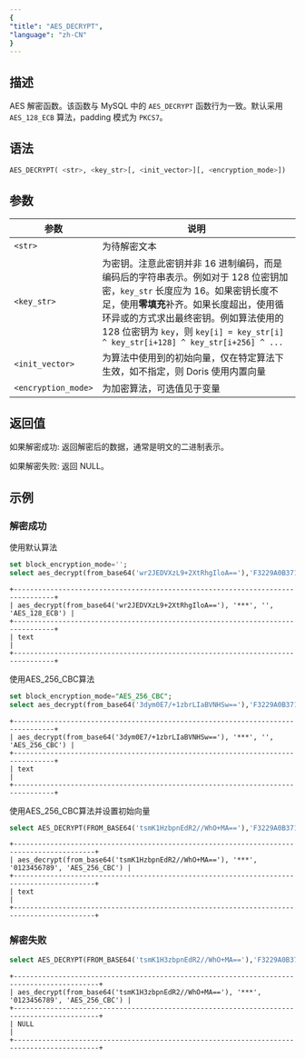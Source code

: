 ```yaml
---
{
"title": "AES_DECRYPT",
"language": "zh-CN"
}
---
```


<!-- 
Licensed to the Apache Software Foundation (ASF) under one
or more contributor license agreements.  See the NOTICE file
distributed with this work for additional information
regarding copyright ownership.  The ASF licenses this file
to you under the Apache License, Version 2.0 (the
"License"); you may not use this file except in compliance
with the License.  You may obtain a copy of the License at
  http://www.apache.org/licenses/LICENSE-2.0
Unless required by applicable law or agreed to in writing,
software distributed under the License is distributed on an
"AS IS" BASIS, WITHOUT WARRANTIES OR CONDITIONS OF ANY
KIND, either express or implied.  See the License for the
specific language governing permissions and limitations
under the License.
-->

## 描述

AES 解密函数。该函数与 MySQL 中的 `AES_DECRYPT` 函数行为一致。默认采用 `AES_128_ECB` 算法，padding 模式为 `PKCS7`。

## 语法

```sql
AES_DECRYPT( <str>, <key_str>[, <init_vector>][, <encryption_mode>])
```

## 参数

| 参数      | 说明 |
|---------| -- |
| `<str>` | 为待解密文本 |
| `<key_str>` | 为密钥。注意此密钥并非 16 进制编码，而是编码后的字符串表示。例如对于 128 位密钥加密，`key_str` 长度应为 16。如果密钥长度不足，使用**零填充**补齐。如果长度超出，使用循环异或的方式求出最终密钥。例如算法使用的 128 位密钥为 `key`，则 `key[i] = key_str[i] ^ key_str[i+128] ^ key_str[i+256] ^ ...` |
| `<init_vector>` | 为算法中使用到的初始向量，仅在特定算法下生效，如不指定，则 Doris 使用内置向量 |
| `<encryption_mode>` | 为加密算法，可选值见于变量 |

## 返回值

如果解密成功: 返回解密后的数据，通常是明文的二进制表示。

如果解密失败: 返回 NULL。


## 示例

### 解密成功

使用默认算法
```sql
set block_encryption_mode='';
select aes_decrypt(from_base64('wr2JEDVXzL9+2XtRhgIloA=='),'F3229A0B371ED2D9441B830D21A390C3');
```

```text
+--------------------------------------------------------------------------------+
| aes_decrypt(from_base64('wr2JEDVXzL9+2XtRhgIloA=='), '***', '', 'AES_128_ECB') |
+--------------------------------------------------------------------------------+
| text                                                                           |
+--------------------------------------------------------------------------------+
```

使用AES_256_CBC算法
```sql
set block_encryption_mode="AES_256_CBC";
select aes_decrypt(from_base64('3dym0E7/+1zbrLIaBVNHSw=='),'F3229A0B371ED2D9441B830D21A390C3');
```

```text
+--------------------------------------------------------------------------------+
| aes_decrypt(from_base64('3dym0E7/+1zbrLIaBVNHSw=='), '***', '', 'AES_256_CBC') |
+--------------------------------------------------------------------------------+
| text                                                                           |
+--------------------------------------------------------------------------------+
```

使用AES_256_CBC算法并设置初始向量
```sql
select AES_DECRYPT(FROM_BASE64('tsmK1HzbpnEdR2//WhO+MA=='),'F3229A0B371ED2D9441B830D21A390C3', '0123456789');
```

```text
+------------------------------------------------------------------------------------------+
| aes_decrypt(from_base64('tsmK1HzbpnEdR2//WhO+MA=='), '***', '0123456789', 'AES_256_CBC') |
+------------------------------------------------------------------------------------------+
| text                                                                                     |
+------------------------------------------------------------------------------------------+
```

### 解密失败

```sql
select AES_DECRYPT(FROM_BASE64('tsmK1H3zbpnEdR2//WhO+MA=='),'F3229A0B371ED2D9441B830D21A390C3', '0123456789');
```

```text
+-------------------------------------------------------------------------------------------+
| aes_decrypt(from_base64('tsmK1H3zbpnEdR2//WhO+MA=='), '***', '0123456789', 'AES_256_CBC') |
+-------------------------------------------------------------------------------------------+
| NULL                                                                                      |
+-------------------------------------------------------------------------------------------+
```